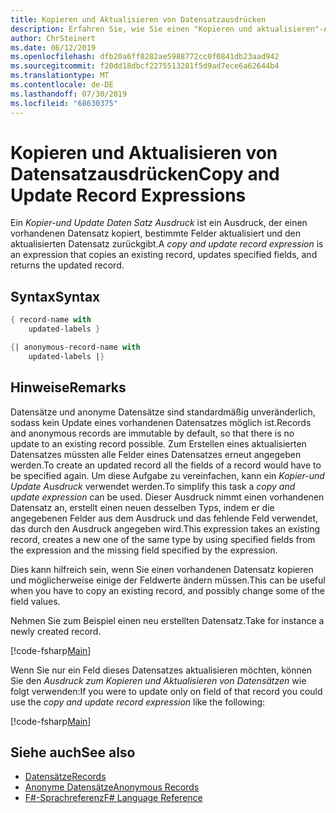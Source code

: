 ```yaml
---
title: Kopieren und Aktualisieren von Datensatzausdrücken
description: Erfahren Sie, wie Sie einen "Kopieren und aktualisieren"-Ausdruck schreiben, der einen vorhandenen Datensatz oder einen anonymen Datensatz kopiert, bestimmte Felder aktualisiert und den aktualisierten Datensatz oder anonymen Datensatz zurückgibt.
author: ChrSteinert
ms.date: 06/12/2019
ms.openlocfilehash: dfb20a6ff8282ae5988772cc0f0841db23aad942
ms.sourcegitcommit: f20dd18dbcf2275513281f5d9ad7ece6a62644b4
ms.translationtype: MT
ms.contentlocale: de-DE
ms.lasthandoff: 07/30/2019
ms.locfileid: "68630375"
---
```

# <a name="copy-and-update-record-expressions"></a><span data-ttu-id="1c99c-103">Kopieren und Aktualisieren von Datensatzausdrücken</span><span class="sxs-lookup"><span data-stu-id="1c99c-103">Copy and Update Record Expressions</span></span>

<span data-ttu-id="1c99c-104">Ein *Kopier-und Update Daten Satz Ausdruck* ist ein Ausdruck, der einen vorhandenen Datensatz kopiert, bestimmte Felder aktualisiert und den aktualisierten Datensatz zurückgibt.</span><span class="sxs-lookup"><span data-stu-id="1c99c-104">A *copy and update record expression* is an expression that copies an existing record, updates specified fields, and returns the updated record.</span></span>

## <a name="syntax"></a><span data-ttu-id="1c99c-105">Syntax</span><span class="sxs-lookup"><span data-stu-id="1c99c-105">Syntax</span></span>

```fsharp
{ record-name with
    updated-labels }

{| anonymous-record-name with
    updated-labels |}
```

## <a name="remarks"></a><span data-ttu-id="1c99c-106">Hinweise</span><span class="sxs-lookup"><span data-stu-id="1c99c-106">Remarks</span></span>

<span data-ttu-id="1c99c-107">Datensätze und anonyme Datensätze sind standardmäßig unveränderlich, sodass kein Update eines vorhandenen Datensatzes möglich ist.</span><span class="sxs-lookup"><span data-stu-id="1c99c-107">Records and anonymous records are immutable by default, so that there is no update to an existing record possible.</span></span> <span data-ttu-id="1c99c-108">Zum Erstellen eines aktualisierten Datensatzes müssten alle Felder eines Datensatzes erneut angegeben werden.</span><span class="sxs-lookup"><span data-stu-id="1c99c-108">To create an updated record all the fields of a record would have to be specified again.</span></span> <span data-ttu-id="1c99c-109">Um diese Aufgabe zu vereinfachen, kann ein *Kopier-und Update Ausdruck* verwendet werden.</span><span class="sxs-lookup"><span data-stu-id="1c99c-109">To simplify this task a *copy and update expression* can be used.</span></span> <span data-ttu-id="1c99c-110">Dieser Ausdruck nimmt einen vorhandenen Datensatz an, erstellt einen neuen desselben Typs, indem er die angegebenen Felder aus dem Ausdruck und das fehlende Feld verwendet, das durch den Ausdruck angegeben wird.</span><span class="sxs-lookup"><span data-stu-id="1c99c-110">This expression takes an existing record, creates a new one of the same type by using specified fields from the expression and the missing field specified by the expression.</span></span>

<span data-ttu-id="1c99c-111">Dies kann hilfreich sein, wenn Sie einen vorhandenen Datensatz kopieren und möglicherweise einige der Feldwerte ändern müssen.</span><span class="sxs-lookup"><span data-stu-id="1c99c-111">This can be useful when you have to copy an existing record, and possibly change some of the field values.</span></span>

<span data-ttu-id="1c99c-112">Nehmen Sie zum Beispiel einen neu erstellten Datensatz.</span><span class="sxs-lookup"><span data-stu-id="1c99c-112">Take for instance a newly created record.</span></span>

[!code-fsharp[Main](~/samples/snippets/fsharp/lang-ref-1/snippet1905.fs)]

<span data-ttu-id="1c99c-113">Wenn Sie nur ein Feld dieses Datensatzes aktualisieren möchten, können Sie den *Ausdruck zum Kopieren und Aktualisieren von Datensätzen* wie folgt verwenden:</span><span class="sxs-lookup"><span data-stu-id="1c99c-113">If you were to update only on field of that record you could use the *copy and update record expression* like the following:</span></span>

[!code-fsharp[Main](~/samples/snippets/fsharp/lang-ref-1/snippet1906.fs)]

## <a name="see-also"></a><span data-ttu-id="1c99c-114">Siehe auch</span><span class="sxs-lookup"><span data-stu-id="1c99c-114">See also</span></span>

- [<span data-ttu-id="1c99c-115">Datensätze</span><span class="sxs-lookup"><span data-stu-id="1c99c-115">Records</span></span>](records.md)
- [<span data-ttu-id="1c99c-116">Anonyme Datensätze</span><span class="sxs-lookup"><span data-stu-id="1c99c-116">Anonymous Records</span></span>](anonymous-records.md)
- [<span data-ttu-id="1c99c-117">F#-Sprachreferenz</span><span class="sxs-lookup"><span data-stu-id="1c99c-117">F# Language Reference</span></span>](index.md)
